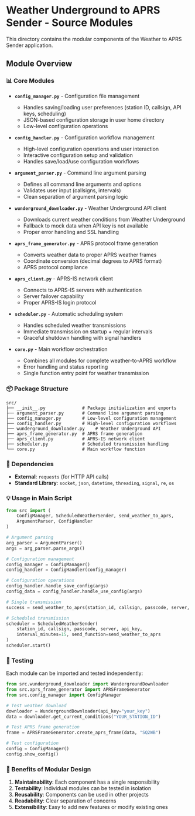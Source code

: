 # Weather Underground to APRS Sender - Source Modules

This directory contains the modular components of the Weather to APRS Sender application.

## Module Overview

### 📊 Core Modules

- **`config_manager.py`** - Configuration file management
  - Handles saving/loading user preferences (station ID, callsign, API keys, scheduling)
  - JSON-based configuration storage in user home directory
  - Low-level configuration operations

- **`config_handler.py`** - Configuration workflow management
  - High-level configuration operations and user interaction
  - Interactive configuration setup and validation
  - Handles save/load/use configuration workflows

- **`argument_parser.py`** - Command line argument parsing
  - Defines all command line arguments and options
  - Validates user input (callsigns, intervals)
  - Clean separation of argument parsing logic

- **`wunderground_downloader.py`** - Weather Underground API client
  - Downloads current weather conditions from Weather Underground
  - Fallback to mock data when API key is not available
  - Proper error handling and SSL handling

- **`aprs_frame_generator.py`** - APRS protocol frame generation
  - Converts weather data to proper APRS weather frames
  - Coordinate conversion (decimal degrees to APRS format)
  - APRS protocol compliance

- **`aprs_client.py`** - APRS-IS network client
  - Connects to APRS-IS servers with authentication
  - Server failover capability
  - Proper APRS-IS login protocol

- **`scheduler.py`** - Automatic scheduling system
  - Handles scheduled weather transmissions
  - Immediate transmission on startup + regular intervals
  - Graceful shutdown handling with signal handlers

- **`core.py`** - Main workflow orchestration
  - Combines all modules for complete weather-to-APRS workflow
  - Error handling and status reporting
  - Single function entry point for weather transmission

### 📦 Package Structure

```
src/
├── __init__.py              # Package initialization and exports
├── argument_parser.py       # Command line argument parsing
├── config_manager.py        # Low-level configuration management
├── config_handler.py        # High-level configuration workflows
├── wunderground_downloader.py    # Weather Underground API
├── aprs_frame_generator.py  # APRS frame generation
├── aprs_client.py           # APRS-IS network client
├── scheduler.py             # Scheduled transmission handling
└── core.py                  # Main workflow function
```

### 🔗 Dependencies

- **External**: `requests` (for HTTP API calls)
- **Standard Library**: `socket`, `json`, `datetime`, `threading`, `signal`, `re`, `os`

### 💡 Usage in Main Script

```python
from src import (
    ConfigManager, ScheduledWeatherSender, send_weather_to_aprs,
    ArgumentParser, ConfigHandler
)

# Argument parsing
arg_parser = ArgumentParser()
args = arg_parser.parse_args()

# Configuration management
config_manager = ConfigManager()
config_handler = ConfigHandler(config_manager)

# Configuration operations
config_handler.handle_save_config(args)
config_data = config_handler.handle_use_config(args)

# Single transmission
success = send_weather_to_aprs(station_id, callsign, passcode, server, api_key)

# Scheduled transmission
scheduler = ScheduledWeatherSender(
    station_id, callsign, passcode, server, api_key, 
    interval_minutes=15, send_function=send_weather_to_aprs
)
scheduler.start()
```

### 🧪 Testing

Each module can be imported and tested independently:

```python
from src.wunderground_downloader import WundergroundDownloader
from src.aprs_frame_generator import APRSFrameGenerator
from src.config_manager import ConfigManager

# Test weather download
downloader = WundergroundDownloader(api_key="your_key")
data = downloader.get_current_conditions("YOUR_STATION_ID")

# Test APRS frame generation
frame = APRSFrameGenerator.create_aprs_frame(data, "SQ2WB")

# Test configuration
config = ConfigManager()
config.show_config()
```

### 🎯 Benefits of Modular Design

1. **Maintainability**: Each component has a single responsibility
2. **Testability**: Individual modules can be tested in isolation
3. **Reusability**: Components can be used in other projects
4. **Readability**: Clear separation of concerns
5. **Extensibility**: Easy to add new features or modify existing ones
